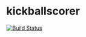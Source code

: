 # kickballscorer

[![Build Status](https://travis-ci.org/ceasarj/kickballscorer.svg?branch=master)](https://travis-ci.org/ceasarj/kickballscorer)

